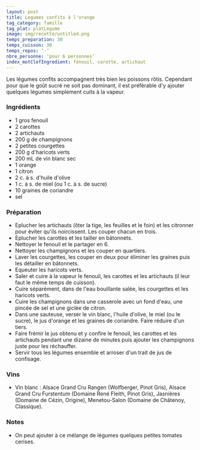 ```yaml
---
layout: post
title: Legumes confits à l'orange
tag_category: famille
tag_plat: platLegume
image: img/recette/untitled.png
temps_preparation: 30
temps_cuisson: 30
temps_repos: ‘-‘
nbre_personne: ‘pour 6 personnes’
index_motClefIngredient: fenouil, carotte, artichaut
---
```

Les légumes confits accompagnent très bien les poissons rôtis. Cependant pour que le goût sucré ne soit pas dominant, il est préférable d'y ajouter quelques légumes simplement cuits à la vapeur.

### Ingrédients
* 1 gros fenouil
* 2 carottes
* 2 artichauts
* 200 g de champignons
* 2 petites courgettes
* 200 g d'haricots verts
* 200 mL de vin blanc sec
* 1 orange
* 1 citron
* 2 c. à s. d'huile d'olive
* 1 c. à s. de miel (ou 1 c. à s. de sucre)
* 10 graines de coriandre
* sel

### Préparation
* Eplucher les artichauts (ôter la tige, les feuilles et le foin) et les citronner pour éviter qu'ils noircissent. Les couper chacun en trois.
* Eplucher les carottes et les tailler en bâtonnets.
* Nettoyer le fenouil et le partager en 6.
* Nettoyer les champignons et les couper en quartiers.
* Laver les courgettes, les couper en deux pour éliminer les graines puis les détailler en bâtonnets.
* Equeuter les haricots verts.
* Saler et cuire à la vapeur le fenouil, les carottes et les artichauts (il leur faut le même temps de cuisson).
* Cuire séparément, dans de l'eau bouillante salée, les courgettes et les haricots verts.
* Cuire les champignons dans une casserole avec un fond d'eau, une pincée de sel et une giclée de citron.
* Dans une sauteuse, verser le vin blanc, l'huile d'olive, le miel (ou le sucre), le jus d'orange et les graines de coriandre. Faire réduire d'un tiers.
* Faire frémir le jus obtenu et y confire le fenouil, les carottes et les artichauts pendant une dizaine de minutes puis ajouter les champignons juste pour les réchauffer.
* Servir tous les légumes ensemble et arroser d'un trait de jus de confisage.

### Vins
* Vin blanc : Alsace Grand Cru Rangen (Wolfberger, Pinot Gris), Alsace Grand Cru Furstentum (Domaine René Fleith, Pinot Gris), Jasnières (Domaine de Cézin, Origine), Menetou-Salon (Domaine de Châtenoy, Classique).

### Notes
* On peut ajouter à ce mélange de légumes quelques petites tomates cerises.
